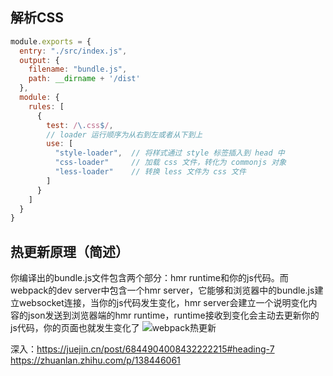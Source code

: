 ## 解析CSS
```javascript
module.exports = {
  entry: "./src/index.js",
  output: {
    filename: "bundle.js",
    path: __dirname + '/dist'
  },
  module: {
    rules: [
      {
        test: /\.css$/,
        // loader 运行顺序为从右到左或者从下到上
        use: [
          "style-loader",  // 将样式通过 style 标签插入到 head 中
          "css-loader"     // 加载 css 文件，转化为 commonjs 对象
          "less-loader"    // 转换 less 文件为 css 文件
        ]
      }
    ]
  }
}
```

## 热更新原理（简述）

你编译出的bundle.js文件包含两个部分：hmr runtime和你的js代码。而webpack的dev server中包含一个hmr server，它能够和浏览器中的bundle.js建立websocket连接，当你的js代码发生变化，hmr server会建立一个说明变化内容的json发送到浏览器端的hmr runtime，runtime接收到变化会主动去更新你的js代码，你的页面也就发生变化了
![webpack热更新](@assets/webpack/4.png)

深入：https://juejin.cn/post/6844904008432222215#heading-7
https://zhuanlan.zhihu.com/p/138446061